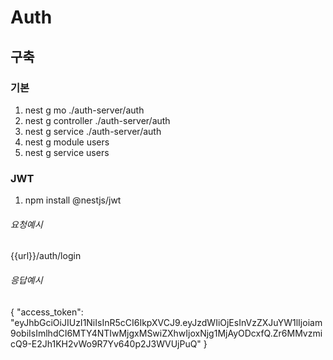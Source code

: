 # Auth

## 구축

### 기본

1. nest g mo ./auth-server/auth
2. nest g controller ./auth-server/auth
3. nest g service ./auth-server/auth
4. nest g module users
5. nest g service users

### JWT

1. npm install @nestjs/jwt

###### 요청예시

{{url}}/auth/login

###### 응답예시

{ "access_token": "eyJhbGciOiJIUzI1NiIsInR5cCI6IkpXVCJ9.eyJzdWIiOjEsInVzZXJuYW1lIjoiam9obiIsImlhdCI6MTY4NTIwMjgxMSwiZXhwIjoxNjg1MjAyODcxfQ.Zr6MMvzmicQ9-E2Jh1KH2vWo9R7Yv640p2J3WVUjPuQ" }
